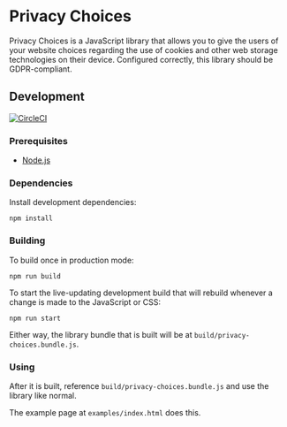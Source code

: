 # Privacy Choices

Privacy Choices is a JavaScript library that allows you to give the users of your website choices regarding the use of cookies and other web storage technologies on their device. Configured correctly, this library should be GDPR-compliant.

## Development

[![CircleCI](https://circleci.com/gh/benjeh32/privacy-choices.svg?style=svg)](https://circleci.com/gh/benjeh32/privacy-choices)

### Prerequisites

- [Node.js](https://nodejs.org/)

### Dependencies

Install development dependencies:

```console
npm install
```

### Building

To build once in production mode:

```console
npm run build

```

To start the live-updating development build that will rebuild whenever a change is made to the JavaScript or CSS:

```console
npm run start
```

Either way, the library bundle that is built will be at `build/privacy-choices.bundle.js`.

### Using

After it is built, reference `build/privacy-choices.bundle.js` and use the library like normal.

The example page at `examples/index.html` does this.